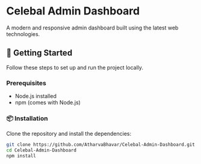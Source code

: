 # Celebal Admin Dashboard

A modern and responsive admin dashboard built using the latest web technologies.

## 🚀 Getting Started

Follow these steps to set up and run the project locally.

### Prerequisites

- Node.js installed
- npm (comes with Node.js)

### 📦 Installation

Clone the repository and install the dependencies:

```bash
git clone https://github.com/AtharvaBhavar/Celebal-Admin-Dashboard.git
cd Celebal-Admin-Dashboard
npm install
